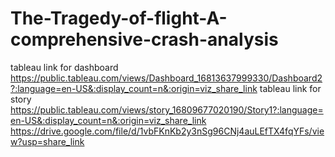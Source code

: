 # The-Tragedy-of-flight-A-comprehensive-crash-analysis
 tableau link for dashboard https://public.tableau.com/views/Dashboard_16813637999330/Dashboard2?:language=en-US&:display_count=n&:origin=viz_share_link
 tableau link for story https://public.tableau.com/views/story_16809677020190/Story1?:language=en-US&:display_count=n&:origin=viz_share_link
https://drive.google.com/file/d/1vbFKnKb2y3nSg96CNj4auLEfTX4fqYFs/view?usp=share_link

